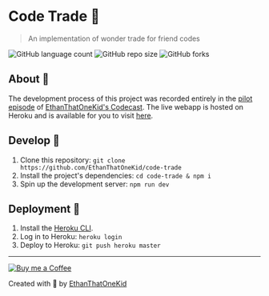 # Code Trade 🔄
> An implementation of wonder trade for friend codes

![GitHub language count](https://img.shields.io/github/languages/count/ethanthatonekid/code-trade)
![GitHub repo size](https://img.shields.io/github/repo-size/ethanthatonekid/code-trade)
![GitHub forks](https://img.shields.io/github/forks/ethanthatonekid/code-trade?style=social)

## About 🧠
The development process of this project was recorded entirely in the [pilot episode](https://youtu.be/-jtmtDOsr5U) of [EthanThatOneKid's Codecast](https://github.com/EthanThatOneKid/codecasts). The live webapp is hosted on Heroku and is available for you to visit [here](https://code-trade.herokuapp.com/).

## Develop 💫
1. Clone this repository: `git clone https://github.com/EthanThatOneKid/code-trade`
1. Install the project's dependencies: `cd code-trade & npm i`
1. Spin up the development server: `npm run dev`

## Deployment 🚀
1. Install the [Heroku CLI](https://devcenter.heroku.com/articles/heroku-cli).
1. Log in to Heroku: `heroku login`
1. Deploy to Heroku: `git push heroku master`

---

[![Buy me a Coffee](https://img.shields.io/badge/buy%20me%20a-coffee-%23FF813F)][bmac]

Created with 💖 by [EthanThatOneKid](https://github.com/EthanThatOneKid)

[bmac]: http://buymeacoff.ee/etok